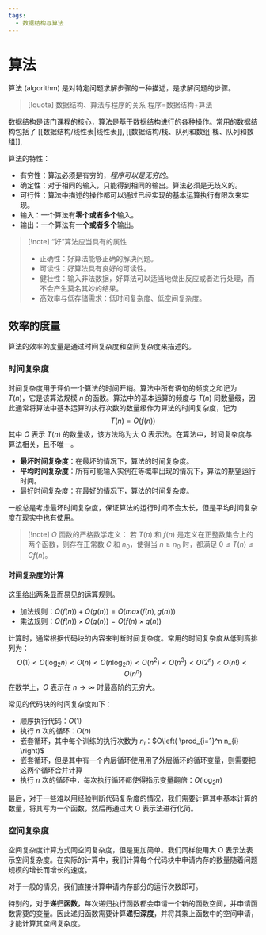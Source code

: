 ```yaml
---
tags:
  - 数据结构与算法
---
```

# 算法

算法 (algorithm) 是对特定问题求解步骤的一种描述，是求解问题的步骤。

> [!quote] 数据结构、算法与程序的关系
> 程序=数据结构+算法

数据结构是该门课程的核心，算法是基于数据结构进行的各种操作。常用的数据结构包括了 [[数据结构/线性表|线性表]], [[数据结构/栈、队列和数组|栈、队列和数组]], 

算法的特性：
- 有穷性：算法必须是有穷的，*程序可以是无穷的*。
- 确定性：对于相同的输入，只能得到相同的输出。算法必须是无歧义的。
- 可行性：算法中描述的操作都可以通过已经实现的基本运算执行有限次来实现。
- 输入：一个算法有**零个或者多个**输入。
- 输出：一个算法有**一个或者多个**输出。

> [!note] “好”算法应当具有的属性
> - 正确性：好算法能够正确的解决问题。
> - 可读性：好算法具有良好的可读性。
> - 健壮性：输入非法数据，好算法可以适当地做出反应或者进行处理，而不会产生莫名其妙的结果。
> - 高效率与低存储需求：低时间复杂度、低空间复杂度。

## 效率的度量

算法的效率的度量是通过时间复杂度和空间复杂度来描述的。

### 时间复杂度

时间复杂度用于评价一个算法的时间开销。算法中所有语句的频度之和记为 $T(n)$，它是该算法规模 $n$ 的函数。算法中的基本运算的频度与 $T(n)$ 同数量级，因此通常将算法中基本运算的执行次数的数量级作为算法的时间复杂度，记为
$$
T(n)=O(f(n))
$$
其中 $O$ 表示 $T(n)$ 的数量级，该方法称为大 O 表示法。在算法中，时间复杂度与算法相关，且不唯一。
- **最坏时间复杂度**：在最坏的情况下，算法的时间复杂度。
- **平均时间复杂度**：所有可能输入实例在等概率出现的情况下，算法的期望运行时间。
- 最好时间复杂度：在最好的情况下，算法的时间复杂度。

一般总是考虑最坏时间复杂度，保证算法的运行时间不会太长，但是平均时间复杂度在现实中也有使用。

> [!note] $O$ 函数的严格数学定义：
> 若 $T(n)$ 和 $f(n)$ 是定义在正整数集合上的两个函数，则存在正常数 $C$ 和 $n_{0}$，使得当 $n\geq n_{0}$ 时，都满足 $0\leq T(n)\leq Cf(n)$。

#### 时间复杂度的计算

这里给出两条显而易见的运算规则。
- 加法规则：$O(f(n))+O(g(n))=O(max(f(n), g(n)))$
- 乘法规则：$O(f(n))\times O(g(n)) = O(f(n)\times g(n))$

计算时，通常根据代码块的内容来判断时间复杂度。常用的时间复杂度从低到高排列为：
$$
O(1) < O(\log_{2}n)<O(n)< O(n\log_{2}n) < O(n^2)<O(n^3)<O(2^n)<O(n!)<O(n^n)
$$
在数学上，$O$ 表示在 $n\to\infty$ 时最高阶的无穷大。

常见的代码块的时间复杂度如下：
- 顺序执行代码：$O(1)$
- 执行 $n$ 次的循环：$O(n)$
- 嵌套循环，其中每个训练的执行次数为 $n_{i}$：$O\left( \prod_{i=1}^n n_{i} \right)$
- 嵌套循环，但是其中有一个内层循环使用用了外层循环的循环变量，则需要把这两个循环合并计算
- 执行 $n$ 次的循环中，每次执行循环都使得指示变量翻倍：$O(\log_{2}n)$

最后，对于一些难以用经验判断代码复杂度的情况，我们需要计算其中基本计算的数量，将其写为一个函数，然后再通过大 O 表示法进行化简。

### 空间复杂度

空间复杂度计算方式同空间复杂度，但是更加简单。我们同样使用大 O 表示法表示空间复杂度。在实际的计算中，我们计算每个代码块中申请内存的数量随着问题规模的增长而增长的速度。

对于一般的情况，我们直接计算申请内存部分的运行次数即可。

特别的，对于**递归函数**，每次递归执行函数都会申请一个新的函数空间，并申请函数需要的变量。因此递归函数需要计算**递归深度**，并将其乘上函数中的空间申请，才能计算其空间复杂度。

